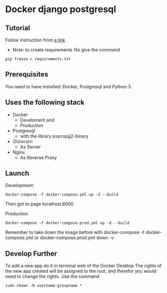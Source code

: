 # Docker django postgresql


Tutorial
--------

Follow instruction from [a link](https://testdriven.io/blog/dockerizing-django-with-postgres-gunicorn-and-nginx/)

* Note: to create requirements file give the command

```shell
pip freeze > requirements.txt
```


Prerequisites
-------------

You need to have installed: Docker, Postgresql and Python 3.


Uses the following stack
------------------------

* Docker
    - Develoment and 
    - Production
* Postgresql
    - with the library psycopg2-binary
* GUnicorn
    - As Server
* Nginx
    - As Reverse Proxy


Launch
------

Development: 

```shell
docker-compose -f docker-compose.yml up -d --build
```

Then got to page localhost:8000

Production

```shell
docker-compose -f docker-compose.prod.yml up -d --build
```

Remember to take down the image before with docker-compose -f docker-compose.yml or docker-compose.prod.yml down -v

Develop Further
---------------

To add a new app do it in terminal web of the Docker Desktop
The rights of the new app created will be assigned to the root, and therefor you would need to change the rights.
Use the command

```shell
sudo chown -R username:groupname *
```